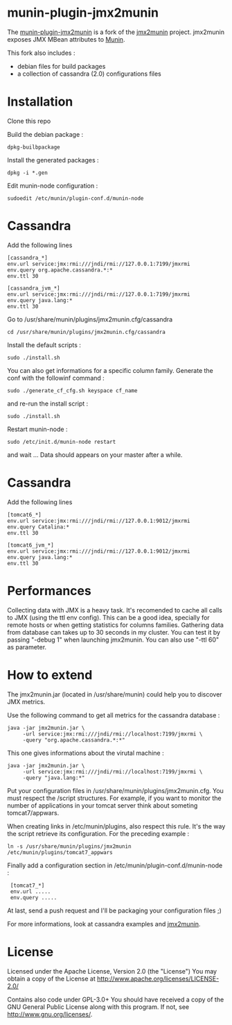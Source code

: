 # munin-plugin-jmx2munin


The [munin-plugin-jmx2munin](http://github.com/bibi21000/munin-plugin-jmx2munin) is a fork of the [jmx2munin](http://github.com/tcurdt/jmx2munin) project. jmx2munin exposes JMX MBean attributes to [Munin](http://munin-monitoring.org/).

This fork also includes :

 * debian files for build packages
 * a collection of cassandra (2.0) configurations files

# Installation

Clone this repo

Build the debian package :

    dpkg-builbpackage

Install the generated packages :

    dpkg -i *.gen

Edit munin-node configuration :

    sudoedit /etc/munin/plugin-conf.d/munin-node

# Cassandra

Add the following lines

    [cassandra_*]
    env.url service:jmx:rmi:///jndi/rmi://127.0.0.1:7199/jmxrmi
    env.query org.apache.cassandra.*:*
    env.ttl 30

    [cassandra_jvm_*]
    env.url service:jmx:rmi:///jndi/rmi://127.0.0.1:7199/jmxrmi
    env.query java.lang:*
    env.ttl 30

Go to /usr/share/munin/plugins/jmx2munin.cfg/cassandra

    cd /usr/share/munin/plugins/jmx2munin.cfg/cassandra

Install the default scripts :

    sudo ./install.sh

You can also get informations for a specific column family. Generate the conf with the followinf command :

    sudo ./generate_cf_cfg.sh keyspace cf_name

and re-run the install script :

    sudo ./install.sh

Restart munin-node :

    sudo /etc/init.d/munin-node restart

and wait ... Data should appears on your master after a while.


# Cassandra

Add the following lines

    [tomcat6_*]
    env.url service:jmx:rmi:///jndi/rmi://127.0.0.1:9012/jmxrmi
    env.query Catalina:*
    env.ttl 30

    [tomcat6_jvm_*]
    env.url service:jmx:rmi:///jndi/rmi://127.0.0.1:9012/jmxrmi
    env.query java.lang:*
    env.ttl 30

# Performances

Collecting data with JMX is a heavy task. It's recomended to cache all calls to JMX (using the ttl env config).
This can be a good idea, specially for remote hosts or when getting statistics for columns families.
Gathering data from database can takes up to 30 seconds in my cluster. You can test it by passing "-debug 1"
when launching jmx2munin. You can also use "-ttl 60" as parameter.

# How to extend

The jmx2munin.jar (located in /usr/share/munin) could help you to discover JMX metrics.

Use the following command to get all metrics for the cassandra database :

    java -jar jmx2munin.jar \
         -url service:jmx:rmi:///jndi/rmi://localhost:7199/jmxrmi \
         -query "org.apache.cassandra.*:*"

This one gives informations about the virutal machine :

    java -jar jmx2munin.jar \
         -url service:jmx:rmi:///jndi/rmi://localhost:7199/jmxrmi \
         -query "java.lang:*"

Put your configuration files in /usr/share/munin/plugins/jmx2munin.cfg.
You must respect the <directory>/script structures. For example, if you want to monitor the number of applications in your tomcat server
think about someting tomcat7/appwars.

When creating links in /etc/munin/plugins, also respect this rule. It's the way the script retrieve its configuration. For the
preceding example :

    ln -s /usr/share/munin/plugins/jmx2munin /etc/munin/plugins/tomcat7_appwars

Finally add a configuration section in /etc/munin/plugin-conf.d/munin-node :

     [tomcat7_*]
     env.url .....
     env.query .....

At last, send a push request and I'll be packaging your configuration files ;)

For more informations, look at cassandra examples and [jmx2munin](http://github.com/tcurdt/jmx2munin).

# License

Licensed under the Apache License, Version 2.0 (the "License")
You may obtain a copy of the License at <http://www.apache.org/licenses/LICENSE-2.0/>

Contains also code under GPL-3.0+
You should have received a copy of the GNU General Public License
along with this program. If not, see <http://www.gnu.org/licenses/>.
